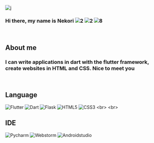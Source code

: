 ![j](https://user-images.githubusercontent.com/88834448/201482578-7830aedb-6e2c-4a7e-b13c-2d4aacd0871f.png)

### Hi there, my name is Nekori ![2](https://user-images.githubusercontent.com/88834448/201485038-01e81be5-330a-4315-a094-49916a78919e.gif) ![2](https://user-images.githubusercontent.com/88834448/201485038-01e81be5-330a-4315-a094-49916a78919e.gif) ![8](https://user-images.githubusercontent.com/88834448/201485040-8117ba8a-193f-4b77-94bc-81024b8d93fa.gif)
<br>

## About me <br>
### I can write applications in dart with the flutter framework, create websites in HTML and CSS. Nice to meet you
<br>

## Language<br>
![Flutter](https://img.shields.io/badge/-Flutter-423189?style=for-the-badge&logo=flutter&logoColor=rgb(82,198,247))
![Dart](https://img.shields.io/badge/-Dart-423189?style=for-the-badge&logo=dart&logoColor=rgb(0,118,190))
![Flask](https://img.shields.io/badge/-Flask-423189?style=for-the-badge&logo=flask&logoColor=FFFFFF)
![HTML5](https://img.shields.io/badge/-HTML5-423189?style=for-the-badge&logo=html5&logoColor=rgb(228,77,38))
![CSS3](https://img.shields.io/badge/-CSS-423189?style=for-the-badge&logo=CSS3&logoColor=rgb(13,115,183))
<br>
<br>

## IDE<br>
![Pycharm](https://img.shields.io/badge/-Pycharm-423189?style=for-the-badge&logo=Pycharm&logoColor=rgb(26,215,141))
![Webstorm](https://img.shields.io/badge/-Webstorm-423189?style=for-the-badge&logo=Webstorm&logoColor=rgb(0,205,215))
![Androidstudio](https://img.shields.io/badge/-Androidstudio-423189?style=for-the-badge&logo=Androidstudio&logoColor=rgb(133,184,78))
